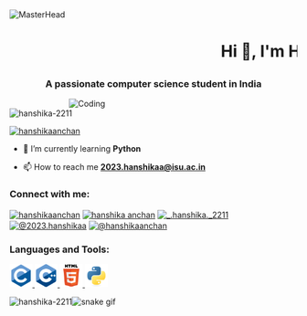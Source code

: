 <img align="center" src="https://media1.tenor.com/m/pMYQAlYxa80AAAAC/coding.gif" alt="MasterHead">
<h1 align="center">
  <marquee behavior="scroll" direction="left">Hi 👋, I'm Hanshika Anchan</marquee>
</h1>
<h3 align="center">A passionate computer science student in India</h3>
<img align="right" alt="Coding" width="400" src="https://i.redd.it/n8agw6z2smyb1.gif">
<p align="left"> <img src="https://komarev.com/ghpvc/?username=hanshika-2211&label=Profile%20views&color=0e75b6&style=flat" alt="hanshika-2211" /> </p>

<p align="left"> <a href="https://twitter.com/hanshikaanchan" target="blank"><img src="https://img.shields.io/twitter/follow/hanshikaanchan?logo=twitter&style=for-the-badge" alt="hanshikaanchan" /></a> </p>

- 🌱 I’m currently learning <b>Python</b>

- 📫 How to reach me <b>2023.hanshikaa@isu.ac.in</b>

<h3 align="left">Connect with me:</h3>
<p align="left">
<a href="https://twitter.com/hanshikaanchan" target="blank"><img align="center" src="https://raw.githubusercontent.com/rahuldkjain/github-profile-readme-generator/master/src/images/icons/Social/twitter.svg" alt="hanshikaanchan" height="30" width="40" /></a>
<a href="https://linkedin.com/in/hanshika anchan" target="blank"><img align="center" src="https://raw.githubusercontent.com/rahuldkjain/github-profile-readme-generator/master/src/images/icons/Social/linked-in-alt.svg" alt="hanshika anchan" height="30" width="40" /></a>
<a href="https://instagram.com/_.hanshika._2211" target="blank"><img align="center" src="https://raw.githubusercontent.com/rahuldkjain/github-profile-readme-generator/master/src/images/icons/Social/instagram.svg" alt="_.hanshika._2211" height="30" width="40" /></a>
<a href="https://medium.com/@2023.hanshikaa" target="blank"><img align="center" src="https://raw.githubusercontent.com/rahuldkjain/github-profile-readme-generator/master/src/images/icons/Social/medium.svg" alt="@2023.hanshikaa" height="30" width="40" /></a>
<a href="https://www.hackerearth.com/@hanshikaanchan" target="blank"><img align="center" src="https://raw.githubusercontent.com/rahuldkjain/github-profile-readme-generator/master/src/images/icons/Social/hackerearth.svg" alt="@hanshikaanchan" height="30" width="40" /></a>
</p>

<h3 align="left">Languages and Tools:</h3>
<p align="left"> <a href="https://www.cprogramming.com/" target="_blank" rel="noreferrer"> <img src="https://raw.githubusercontent.com/devicons/devicon/master/icons/c/c-original.svg" alt="c" width="40" height="40"/> </a> <a href="https://www.w3schools.com/cpp/" target="_blank" rel="noreferrer"> <img src="https://raw.githubusercontent.com/devicons/devicon/master/icons/cplusplus/cplusplus-original.svg" alt="cplusplus" width="40" height="40"/> </a> <a href="https://www.w3.org/html/" target="_blank" rel="noreferrer"> <img src="https://raw.githubusercontent.com/devicons/devicon/master/icons/html5/html5-original-wordmark.svg" alt="html5" width="40" height="40"/> </a> <a href="https://www.python.org" target="_blank" rel="noreferrer"> <img src="https://raw.githubusercontent.com/devicons/devicon/master/icons/python/python-original.svg" alt="python" width="40" height="40"/> </a> </p>

<p><img align="left" src="https://github-readme-stats.vercel.app/api/top-langs?username=hanshika-2211&show_icons=true&locale=en&layout=compact" alt="hanshika-2211" /></p>

![snake gif](https://github.com/Hanshika-2211/Hanshika-2211/blob/output/github-contribution-grid-snake.gif)


